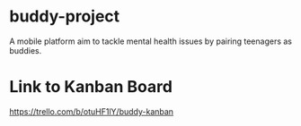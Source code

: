 # buddy-project
A mobile platform aim to tackle mental health issues by pairing teenagers as buddies.


# Link to Kanban Board
https://trello.com/b/otuHF1lY/buddy-kanban 
